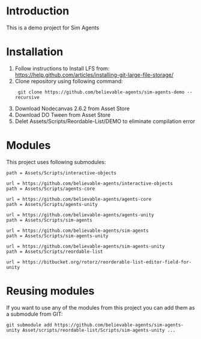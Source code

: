 # Introduction

This is a demo project for Sim Agents

# Installation

1. Follow instructions to Install LFS from: https://help.github.com/articles/installing-git-large-file-storage/
2. Clone repository using following command: 
   ```
    git clone https://github.com/believable-agents/sim-agents-demo --recursive
   ```
4. Download Nodecanvas 2.6.2 from Asset Store
5. Download DO Tween from Asset Store
6. Delet Assets/Scripts/Reordable-List/DEMO to eliminate compilation error

# Modules

This project uses following submodules:

```	
path = Assets/Scripts/interactive-objects
	
url = https://github.com/believable-agents/interactive-objects
path = Assets/Scripts/agents-core
	
url = https://github.com/believable-agents/agents-core
path = Assets/Scripts/agents-unity
	
url = https://github.com/believable-agents/agents-unity
path = Assets/Scripts/sim-agents
	
url = https://github.com/believable-agents/sim-agents	
path = Assets/Scripts/sim-agents-unity
	
url = https://github.com/believable-agents/sim-agents-unity
path = Assets/Scripts/reordable-list
	
url = https://bitbucket.org/rotorz/reorderable-list-editor-field-for-unity
```

# Reusing modules

If you want to use any of the modules from this project you can add them as a submodule from GIT:

`git submodule add https://github.com/believable-agents/sim-agents-unity Asset/scripts/reordable-list/Scripts/sim-agents-unity
...`